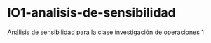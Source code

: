 # IO1-analisis-de-sensibilidad
Análisis de sensibilidad para la clase investigación de operaciones 1
